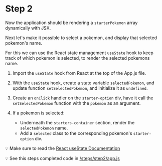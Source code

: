 # Step 2

Now the application should be rendering a `starterPokemon` array dynamically with JSX.

Next let's make it possible to select a pokemon, and display that selected pokemon's name.

For this we can use the React state management `useState` hook to keep track of which pokemon is selected, to render the selected pokemons name.

1. Import the `useState` hook from React at the top of the App.js file.

2. With the `useState` hook, create a state variable `selectedPokemon`, and update function `setSelectedPokemon`, and initialize it as `undefined`.

3. Create an `onClick` handler on the `starter-option` div, have it call the `setSelectedPokemon` function with the `pokemon` as an argument.

4. If a pokemon is selected:
   - Underneath the `starters-container` section, render the `selectedPokemon` name.
   - Add a `selected` class to the corresponding pokemon's `starter-option` div.

:bulb: Make sure to read the [React useState Documentation](https://reactjs.org/docs/hooks-state.html)

:bulb: See this steps completed code in [/steps/step2/app.js](https://github.com/efloden/react-redux-pokeapi/blob/main/steps/step2/app.js)

